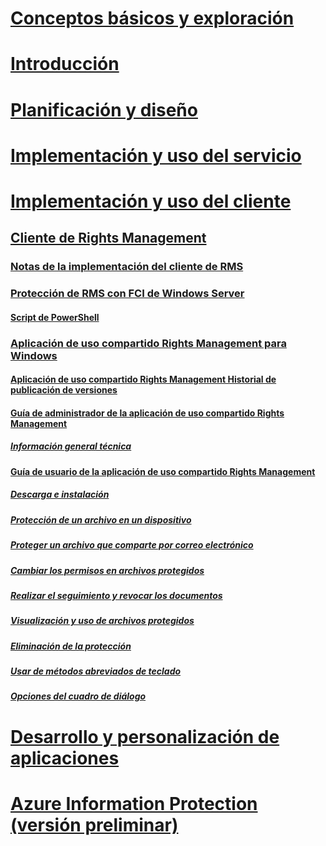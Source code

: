 # [Conceptos básicos y exploración](/rights-management/understand-explore/azure-rights-management)
# [Introducción](/rights-management/get-started/requirements-azure-rms)
# [Planificación y diseño](/rights-management/plan-design/deployment-roadmap)
# [Implementación y uso del servicio](/rights-management/deploy-use/activate-service)
# [Implementación y uso del cliente](use-client.md)
## [Cliente de Rights Management](use-client.md)
### [Notas de la implementación del cliente de RMS](client-deployment-notes.md)
### [Protección de RMS con FCI de Windows Server](configure-fci.md)
#### [Script de PowerShell](fci-script.md)
### [Aplicación de uso compartido Rights Management para Windows](sharing-app-windows.md)
#### [Aplicación de uso compartido Rights Management Historial de publicación de versiones](sharing-app-version-release-history.md)
#### [Guía de administrador de la aplicación de uso compartido Rights Management](sharing-app-admin-guide.md)
##### [Información general técnica](sharing-app-admin-guide-technical.md)
#### [Guía de usuario de la aplicación de uso compartido Rights Management](sharing-app-user-guide.md)
##### [Descarga e instalación](install-sharing-app.md)
##### [Protección de un archivo en un dispositivo](sharing-app-protect-in-place.md)
##### [Proteger un archivo que comparte por correo electrónico](sharing-app-protect-by-email.md)
##### [Cambiar los permisos en archivos protegidos](sharing-app-reprotect-files.md)
##### [Realizar el seguimiento y revocar los documentos](sharing-app-track-revoke.md)
##### [Visualización y uso de archivos protegidos](sharing-app-view-use-files.md)
##### [Eliminación de la protección](sharing-app-remove-protection.md)
##### [Usar de métodos abreviados de teclado](sharing-app-keyboard-shortcuts.md)
##### [Opciones del cuadro de diálogo](sharing-app-dialog-box.md)
# [Desarrollo y personalización de aplicaciones](/rights-management/develop/developers-guide)
# [Azure Information Protection (versión preliminar)](/rights-management/information-protection/what-is-information-protection)


<!--HONumber=Jul16_HO4-->


